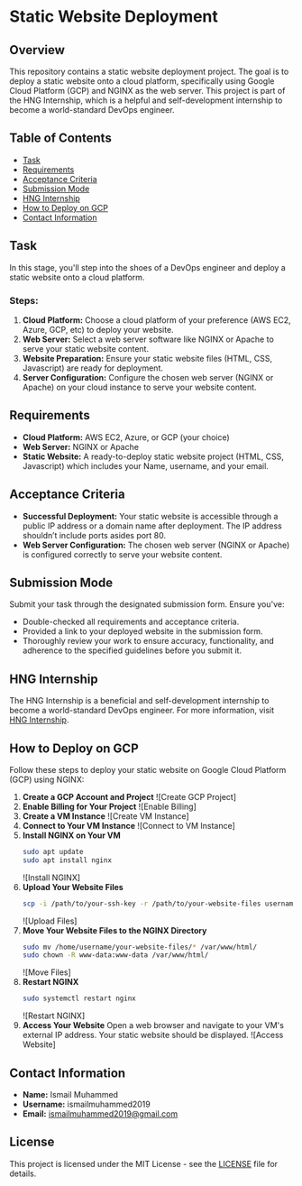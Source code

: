 # Static Website Deployment

## Overview

This repository contains a static website deployment project. The goal is to deploy a static website onto a cloud platform, specifically using Google Cloud Platform (GCP) and NGINX as the web server. This project is part of the HNG Internship, which is a helpful and self-development internship to become a world-standard DevOps engineer.

## Table of Contents

- [Task](#task)
- [Requirements](#requirements)
- [Acceptance Criteria](#acceptance-criteria)
- [Submission Mode](#submission-mode)
- [HNG Internship](#hng-internship)
- [How to Deploy on GCP](#how-to-deploy-on-gcp)
- [Contact Information](#contact-information)

## Task

In this stage, you'll step into the shoes of a DevOps engineer and deploy a static website onto a cloud platform.

### Steps:
1. **Cloud Platform:** Choose a cloud platform of your preference (AWS EC2, Azure, GCP, etc) to deploy your website.
2. **Web Server:** Select a web server software like NGINX or Apache to serve your static website content.
3. **Website Preparation:** Ensure your static website files (HTML, CSS, Javascript) are ready for deployment.
4. **Server Configuration:** Configure the chosen web server (NGINX or Apache) on your cloud instance to serve your website content.

## Requirements

- **Cloud Platform:** AWS EC2, Azure, or GCP (your choice)
- **Web Server:** NGINX or Apache
- **Static Website:** A ready-to-deploy static website project (HTML, CSS, Javascript) which includes your Name, username, and your email.

## Acceptance Criteria

- **Successful Deployment:** Your static website is accessible through a public IP address or a domain name after deployment. The IP address shouldn’t include ports asides port 80.
- **Web Server Configuration:** The chosen web server (NGINX or Apache) is configured correctly to serve your website content.

## Submission Mode

Submit your task through the designated submission form. Ensure you've:

- Double-checked all requirements and acceptance criteria.
- Provided a link to your deployed website in the submission form.
- Thoroughly review your work to ensure accuracy, functionality, and adherence to the specified guidelines before you submit it.

## HNG Internship

The HNG Internship is a beneficial and self-development internship to become a world-standard DevOps engineer. For more information, visit [HNG Internship](https://hng.tech).

## How to Deploy on GCP

Follow these steps to deploy your static website on Google Cloud Platform (GCP) using NGINX:

1. **Create a GCP Account and Project**
    ![Create GCP Project]
2. **Enable Billing for Your Project**
    ![Enable Billing]
3. **Create a VM Instance**
    ![Create VM Instance]
4. **Connect to Your VM Instance**
    ![Connect to VM Instance]
5. **Install NGINX on Your VM**
    ```bash
    sudo apt update
    sudo apt install nginx
    ```
    ![Install NGINX]
6. **Upload Your Website Files**
    ```bash
    scp -i /path/to/your-ssh-key -r /path/to/your-website-files username@your-vm-external-ip:/home/username
    ```
    ![Upload Files]
7. **Move Your Website Files to the NGINX Directory**
    ```bash
    sudo mv /home/username/your-website-files/* /var/www/html/
    sudo chown -R www-data:www-data /var/www/html/
    ```
    ![Move Files]
8. **Restart NGINX**
    ```bash
    sudo systemctl restart nginx
    ```
    ![Restart NGINX]
9. **Access Your Website**
    Open a web browser and navigate to your VM's external IP address. Your static website should be displayed.
    ![Access Website]

## Contact Information

- **Name:** Ismail Muhammed
- **Username:** ismailmuhammed2019
- **Email:** ismailmuhammed2019@gmail.com

## License

This project is licensed under the MIT License - see the [LICENSE](LICENSE) file for details.
